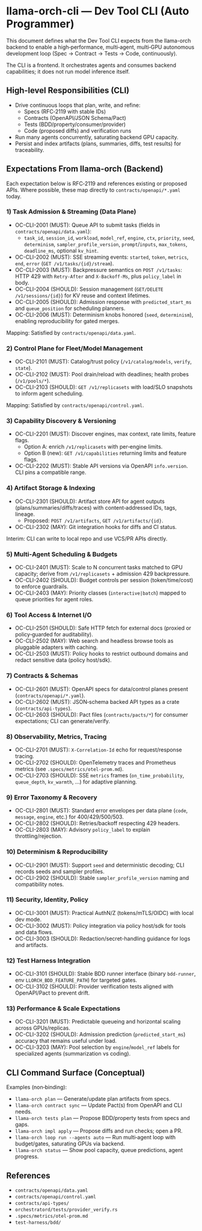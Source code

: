 # llama-orch-cli — Dev Tool CLI (Auto Programmer)

This document defines what the Dev Tool CLI expects from the llama-orch backend to enable a high‑performance, multi‑agent, multi‑GPU autonomous development loop (Spec → Contract → Tests → Code, continuously).

The CLI is a frontend. It orchestrates agents and consumes backend capabilities; it does not run model inference itself.

## High-level Responsibilities (CLI)

- Drive continuous loops that plan, write, and refine:
  - Specs (RFC‑2119 with stable IDs)
  - Contracts (OpenAPI/JSON Schema/Pact)
  - Tests (BDD/property/consumer/provider)
  - Code (proposed diffs) and verification runs
- Run many agents concurrently, saturating backend GPU capacity.
- Persist and index artifacts (plans, summaries, diffs, test results) for traceability.

## Expectations From llama-orch (Backend)

Each expectation below is RFC‑2119 and references existing or proposed APIs. Where possible, these map directly to `contracts/openapi/*.yaml` today.

### 1) Task Admission & Streaming (Data Plane)

- OC-CLI-2001 (MUST): Queue API to submit tasks (fields in `contracts/openapi/data.yaml`):
  - `task_id`, `session_id`, `workload`, `model_ref`, `engine`, `ctx`, `priority`, `seed`, `determinism`, `sampler_profile_version`, `prompt`/`inputs`, `max_tokens`, `deadline_ms`, optional `kv_hint`.
- OC-CLI-2002 (MUST): SSE streaming events: `started`, `token`, `metrics`, `end`, `error` (`GET /v1/tasks/{id}/stream`).
- OC-CLI-2003 (MUST): Backpressure semantics on `POST /v1/tasks`: HTTP 429 with `Retry-After` and `X-Backoff-Ms`, plus `policy_label` in body.
- OC-CLI-2004 (SHOULD): Session management (`GET/DELETE /v1/sessions/{id}`) for KV reuse and context lifetimes.
- OC-CLI-2005 (SHOULD): Admission response with `predicted_start_ms` and `queue_position` for scheduling planners.
- OC-CLI-2006 (MUST): Determinism knobs honored (`seed`, `determinism`), enabling reproducibility for gated merges.

Mapping: Satisfied by `contracts/openapi/data.yaml`.

### 2) Control Plane for Fleet/Model Management

- OC-CLI-2101 (MUST): Catalog/trust policy (`/v1/catalog/models`, `verify`, `state`).
- OC-CLI-2102 (MUST): Pool drain/reload with deadlines; health probes (`/v1/pools/*`).
- OC-CLI-2103 (SHOULD): `GET /v1/replicasets` with load/SLO snapshots to inform agent scheduling.

Mapping: Satisfied by `contracts/openapi/control.yaml`.

### 3) Capability Discovery & Versioning

- OC-CLI-2201 (MUST): Discover engines, max context, rate limits, feature flags.
  - Option A: enrich `/v1/replicasets` with per‑engine limits.
  - Option B (new): `GET /v1/capabilities` returning limits and feature flags.
- OC-CLI-2202 (MUST): Stable API versions via OpenAPI `info.version`. CLI pins a compatible range.

### 4) Artifact Storage & Indexing

- OC-CLI-2301 (SHOULD): Artifact store API for agent outputs (plans/summaries/diffs/traces) with content‑addressed IDs, tags, lineage.
  - Proposed: `POST /v1/artifacts`, `GET /v1/artifacts/{id}`.
- OC-CLI-2302 (MAY): Git integration hooks for diffs and CI status.

Interim: CLI can write to local repo and use VCS/PR APIs directly.

### 5) Multi‑Agent Scheduling & Budgets

- OC-CLI-2401 (MUST): Scale to N concurrent tasks matched to GPU capacity; derive from `/v1/replicasets` + admission 429 backpressure.
- OC-CLI-2402 (SHOULD): Budget controls per session (token/time/cost) to enforce guardrails.
- OC-CLI-2403 (MAY): Priority classes (`interactive|batch`) mapped to queue priorities for agent roles.

### 6) Tool Access & Internet I/O

- OC-CLI-2501 (SHOULD): Safe HTTP fetch for external docs (proxied or policy‑guarded for auditability).
- OC-CLI-2502 (MAY): Web search and headless browse tools as pluggable adapters with caching.
- OC-CLI-2503 (MUST): Policy hooks to restrict outbound domains and redact sensitive data (policy host/sdk).

### 7) Contracts & Schemas

- OC-CLI-2601 (MUST): OpenAPI specs for data/control planes present (`contracts/openapi/*.yaml`).
- OC-CLI-2602 (MUST): JSON‑schema backed API types as a crate (`contracts/api-types`).
- OC-CLI-2603 (SHOULD): Pact files (`contracts/pacts/*`) for consumer expectations; CLI can generate/verify.

### 8) Observability, Metrics, Tracing

- OC-CLI-2701 (MUST): `X-Correlation-Id` echo for request/response tracing.
- OC-CLI-2702 (SHOULD): OpenTelemetry traces and Prometheus metrics (see `.specs/metrics/otel-prom.md`).
- OC-CLI-2703 (SHOULD): SSE `metrics` frames (`on_time_probability`, `queue_depth`, `kv_warmth`, …) for adaptive planning.

### 9) Error Taxonomy & Recovery

- OC-CLI-2801 (MUST): Standard error envelopes per data plane (`code`, `message`, `engine`, etc.) for 400/429/500/503.
- OC-CLI-2802 (SHOULD): Retries/backoff respecting 429 headers.
- OC-CLI-2803 (MAY): Advisory `policy_label` to explain throttling/rejection.

### 10) Determinism & Reproducibility

- OC-CLI-2901 (MUST): Support `seed` and deterministic decoding; CLI records seeds and sampler profiles.
- OC-CLI-2902 (SHOULD): Stable `sampler_profile_version` naming and compatibility notes.

### 11) Security, Identity, Policy

- OC-CLI-3001 (MUST): Practical AuthN/Z (tokens/mTLS/OIDC) with local dev mode.
- OC-CLI-3002 (MUST): Policy integration via policy host/sdk for tools and data flows.
- OC-CLI-3003 (SHOULD): Redaction/secret-handling guidance for logs and artifacts.

### 12) Test Harness Integration

- OC-CLI-3101 (SHOULD): Stable BDD runner interface (binary `bdd-runner`, env `LLORCH_BDD_FEATURE_PATH`) for targeted gates.
- OC-CLI-3102 (SHOULD): Provider verification tests aligned with OpenAPI/Pact to prevent drift.

### 13) Performance & Scale Expectations

- OC-CLI-3201 (MUST): Predictable queueing and horizontal scaling across GPUs/replicas.
- OC-CLI-3202 (SHOULD): Admission prediction (`predicted_start_ms`) accuracy that remains useful under load.
- OC-CLI-3203 (MAY): Pool selection by `engine`/`model_ref` labels for specialized agents (summarization vs coding).

## CLI Command Surface (Conceptual)

Examples (non‑binding):

- `llama-orch plan` — Generate/update plan artifacts from specs.
- `llama-orch contract sync` — Update Pact(s) from OpenAPI and CLI needs.
- `llama-orch tests plan` — Propose BDD/property tests from specs and gaps.
- `llama-orch impl apply` — Propose diffs and run checks; open a PR.
- `llama-orch loop run --agents auto` — Run multi‑agent loop with budget/gates, saturating GPUs via backend.
- `llama-orch status` — Show pool capacity, queue predictions, agent progress.

## References

- `contracts/openapi/data.yaml`
- `contracts/openapi/control.yaml`
- `contracts/api-types/`
- `orchestratord/tests/provider_verify.rs`
- `.specs/metrics/otel-prom.md`
- `test-harness/bdd/`
